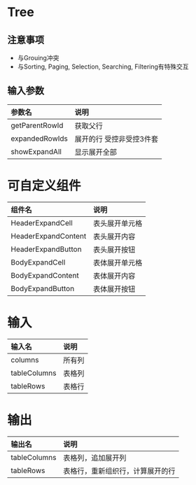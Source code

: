 # Tree

## 注意事项
- 与Grouing冲突
- 与Sorting, Paging, Selection, Searching, Filtering有特殊交互

## 输入参数
| 参数名         | 说明                     |
| :------------- | :----------------------- |
| getParentRowId | 获取父行                 |
| expandedRowIds | 展开的行 受控非受控3件套 |
| showExpandAll  | 显示展开全部             |

# 可自定义组件
| 组件名              | 说明           |
| :------------------ | :------------- |
| HeaderExpandCell    | 表头展开单元格 |
| HeaderExpandContent | 表头展开内容   |
| HeaderExpandButton  | 表头展开按钮   |
| BodyExpandCell      | 表体展开单元格 |
| BodyExpandContent   | 表体展开内容   |
| BodyExpandButton    | 表体展开按钮   |

# 输入
| 输入名       | 说明   |
| :----------- | :----- |
| columns      | 所有列 |
| tableColumns | 表格列 |
| tableRows    | 表格行 |

# 输出
| 输出名       | 说明                             |
| :----------- | :------------------------------- |
| tableColumns | 表格列，追加展开列               |
| tableRows    | 表格行，重新组织行，计算展开的行 |